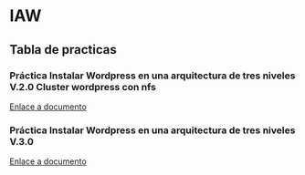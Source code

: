 # IAW
## Tabla de practicas
### Práctica Instalar Wordpress en una arquitectura de tres niveles V.2.0 Cluster wordpress con nfs
[Enlace a documento](./Practica4-3V2.md)
### Práctica Instalar Wordpress en una arquitectura de tres niveles V.3.0
[Enlace a documento](./Practica4.3V3.md)